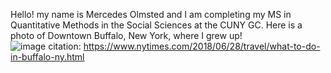 Hello! my name is Mercedes Olmsted and I am completing my MS in Quantitative Methods in the Social Sciences at the CUNY GC. Here is a photo of Downtown Buffalo, New York, where I grew up!  
![image](https://github.com/mgolmsted/D3Primavera24/assets/158622638/bd7befc0-a1f3-4174-af84-623b781c5814)
citation: https://www.nytimes.com/2018/06/28/travel/what-to-do-in-buffalo-ny.html
